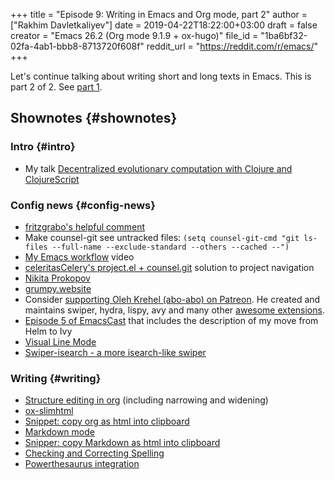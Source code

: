 +++
title = "Episode 9: Writing in Emacs and Org mode, part 2"
author = ["Rakhim Davletkaliyev"]
date = 2019-04-22T18:22:00+03:00
draft = false
creator = "Emacs 26.2 (Org mode 9.1.9 + ox-hugo)"
file_id = "1ba6bf32-02fa-4ab1-bbb8-8713720f608f"
reddit_url = "https://reddit.com/r/emacs/"
+++

Let's continue talking about writing short and long texts in Emacs. This is part 2 of 2. See [part 1](/episode_8/).


## Shownotes {#shownotes}


### Intro {#intro}

-   My talk [Decentralized evolutionary computation with Clojure and ClojureScript](https://www.youtube.com/watch?v=Uij-BvG%5Ff58)


### Config news {#config-news}

-   [fritzgrabo's helpful comment](https://old.reddit.com/r/emacs/comments/b0jzy4/emacscast%5F8%5Fwriting%5Fin%5Femacs%5Fand%5Forg%5Fmode%5Fpart%5F1/eikvm97/)
-   Make counsel-git see untracked files:  `(setq counsel-git-cmd "git ls-files --full-name --exclude-standard --others --cached --")`
-   [My Emacs workflow](https://www.youtube.com/watch?v=CTOhosGQ2f0) video
-   [celeritasCelery's project.el + counsel.git](https://old.reddit.com/r/emacs/comments/b0jzy4/emacscast%5F8%5Fwriting%5Fin%5Femacs%5Fand%5Forg%5Fmode%5Fpart%5F1/eiiywwm/) solution to project navigation
-   [Nikita Prokopov](https://tonsky.me/)
-   [grumpy.website](https://grumpy.website/)
-   Consider [supporting Oleh Krehel (abo-abo) on Patreon](https://www.patreon.com/abo%5Fabo). He created and maintains swiper, hydra, lispy, avy and many other [awesome extensions](https://github.com/abo-abo).
-   [Episode 5 of EmacsCast](https://emacscast.org/episode%5F5/) that includes the description of my move from Helm to Ivy
-   [Visual Line Mode](https://www.gnu.org/software/emacs/manual/html%5Fnode/emacs/Visual-Line-Mode.html)
-   [Swiper-isearch - a more isearch-like swiper](https://oremacs.com/2019/04/07/swiper-isearch/)


### Writing {#writing}

-   [Structure editing in org](https://orgmode.org/manual/Structure-editing.html) (including narrowing and widening)
-   [ox-slimhtml](https://github.com/balddotcat/ox-slimhtml)
-   [Snippet: copy org as html into clipboard](https://github.com/freetonik/emacs-dotfiles#slim-html-export)
-   [Markdown mode](https://github.com/jrblevin/markdown-mode)
-   [Snipper: copy Markdown as html into clipboard](https://github.com/freetonik/emacs-dotfiles#markdown)
-   [Checking and Correcting Spelling](https://www.gnu.org/software/emacs/manual/html%5Fnode/emacs/Spelling.html)
-   [Powerthesaurus integration](https://github.com/SavchenkoValeriy/emacs-powerthesaurus)
